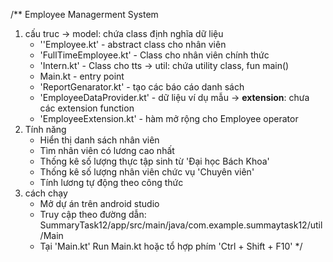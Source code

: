 /** Employee Managerment System
1. cấu truc
-> model: chứa class định nghĩa dữ liệu
    + ''Employee.kt' - abstract class cho nhân viên
    + 'FullTimeEmployee.kt' - Class cho nhân viên chính thức
    + 'Intern.kt' - Class cho tts
-> util: chứa utility class, fun main()
    + Main.kt - entry point
    + 'ReportGenarator.kt' - tạo các báo cáo danh sách
    + 'EmployeeDataProvider.kt' - dữ liệu ví dụ mẫu
-> **extension**: chưa các extension function
    + 'EmployeeExtension.kt' - hàm mở rộng cho Employee operator
2. Tính năng
   -  Hiển thị danh sách nhân viên
   -  Tìm nhân viên có lương cao nhất
   -  Thống kê số lượng thực tập sinh từ 'Đại học Bách Khoa'
   -  Thống kê số lượng nhân viên chức vụ 'Chuyên viên'
   -  Tính lương tự động theo công thức
3. cách chạy
   - Mở dự án trên android studio
   - Truy cập theo đường dẫn: SummaryTask12/app/src/main/java/com.example.summaytask12/util/Main
   - Tại 'Main.kt' Run Main.kt hoặc tổ hợp phím 'Ctrl + Shift + F10'
   */